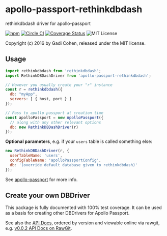 # apollo-passport-rethinkdbdash

rethinkdbdash driver for apollo-passport

[![npm](https://img.shields.io/npm/v/apollo-passport-rethinkdbdash.svg?maxAge=2592000)](https://www.npmjs.com/package/apollo-passport-rethinkdbdash) [![Circle CI](https://circleci.com/gh/apollo-passport/rethinkdbdash.svg?style=shield)](https://circleci.com/gh/apollo-passport/rethinkdbdash) [![Coverage Status](https://coveralls.io/repos/github/apollo-passport/rethinkdbdash/badge.svg?branch=master)](https://coveralls.io/github/apollo-passport/rethinkdbdash?branch=master) ![MIT License](https://img.shields.io/badge/license-MIT-blue.svg)

Copyright (c) 2016 by Gadi Cohen, released under the MIT license.

## Usage

```js
import rethinkdbdash from 'rethinkdbdash';
import RethinkDBDashDriver from 'apollo-passport-rethinkdbdash';

// However you usually create your "r" instance
const r = rethinkdbdash({
  db: "myApp",
  servers: [ { host, port } ]
});

// Pass to apollo passport at creation time
const apolloPassport = new ApolloPassport({
  // along with any other relevant options
  db: new RethinkDBDashDriver(r)
});
```

**Optional parameters**, e.g. if your `users` table is called something else:

```js
new RethinkDBDashDriver(r, {
  userTableName: 'users',
  configTableName: 'apolloPassportConfig',
  db: '(override default database given to rethinkdbdash)'
});
```

See [apollo-passport](https://github.com/apollo-passport/apollo-passport) for more info.

## Create your own DBDriver

This package is fully documented with 100% test coverage.  It can be used as a basis for creating other DBDrivers for Apollo Passport.

See also the [API Docs](docs/api/apollo-passport-rethinkdbdash), ordered by version and viewable online via rawgit, e.g. [v0.0.2 API Docs on RawGit](https://cdn.rawgit.com/apollo-passport/rethinkdbdash/master/docs/api/apollo-passport-rethinkdbdash/0.0.2/RethinkDBDashDriver.html).
